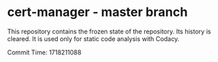 # cert-manager - master branch

This repository contains the frozen state of the repository.
Its history is cleared. It is used only for static code
analysis with Codacy.

Commit Time: 1718211088